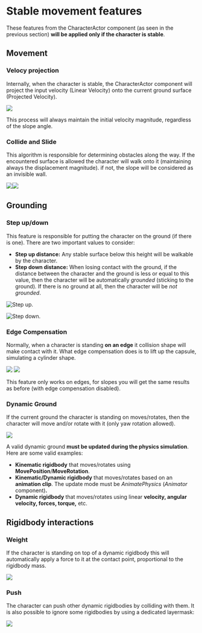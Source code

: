 # Stable movement features

These features from the CharacterActor component \(as seen in the previous section\) **will be applied only if the character is stable**.

## Movement

### Velocy projection

Internally, when the character is stable, the CharacterActor component will project the input velocity \(Linear Velocity\) onto the current ground surface \(Projected Velocity\).



![](../../../.gitbook/assets/velocityproj.png)

This process will always maintain the initial velocity magnitude, regardless of the slope angle.

### Collide and Slide

This algorithm is responsible for determining obstacles along the way. If the encountered surface is allowed the character will walk onto it \(maintaining always the displacement magnitude\). if not, the slope will be considered as an invisible wall.

 ![](https://firebasestorage.googleapis.com/v0/b/gitbook-28427.appspot.com/o/assets%2F-LvxVSjyzvP6F7c9h_Hu%2F-Lyt9souh6_VeUiYsTZu%2F-LytFnIU3mJv2SpAT3_q%2FSlopes_3D.png?alt=media&token=4b2637cd-a160-4c7f-b9b0-f44c8c9d06fc) ​![](https://firebasestorage.googleapis.com/v0/b/gitbook-28427.appspot.com/o/assets%2F-LvxVSjyzvP6F7c9h_Hu%2F-Lyt9souh6_VeUiYsTZu%2F-LytFrrCQmHQOtJv-a52%2FSlopes_3D_allowed.png?alt=media&token=5102a348-1c78-47a4-9ded-db24192f7dad)

## Grounding

### Step up/down

This feature is responsible for putting the character on the ground \(if there is one\). There are two important values to consider:

* **Step up distance:** Any stable surface below this height will be walkable by the character.
* **Step down distance:** When losing contact with the ground, if the distance between the character and the ground is less or equal to this value, then the character will be automatically _grounded_ \(sticking to the ground\)_._ If there is no ground at all, then the character will be _not grounded_.

![Step up.](../../../.gitbook/assets/bitmap.png)

![Step down.](../../../.gitbook/assets/bitmap2.png)

### Edge Compensation

Normally, when a character is standing **on an edge** it collision shape will make contact with it. What edge compensation does is to lift up the capsule, simulating a cylinder shape. 

![](../../../.gitbook/assets/ledgenormal.png)    ![](../../../.gitbook/assets/ledgeon.png) 

This feature only works on edges, for slopes you will get the same results as before \(with edge compensation disabled\).

### Dynamic Ground

If the current ground the character is standing on moves/rotates, then the character will move and/or rotate with it \(only yaw rotation allowed\).

![](../../../.gitbook/assets/dynamic.png)



A valid dynamic ground **must be updated during the physics simulation**. Here are some valid examples:

* **Kinematic rigidbody** that moves/rotates using **MovePosition**/**MoveRotation**.
* **Kinematic/Dynamic rigidbody** that moves/rotates based on an **animation clip**. The update mode must be _AnimatePhysics_ \(_Animator_ component\)**.**
* **Dynamic rigidbody** that moves/rotates using linear **velocity, angular velocity, forces, torque,** etc.

## Rigidbody interactions

### Weight

If the character is standing on top of a dynamic rigidbody this will automatically apply a force to it at the contact point, proportional to the rigidbody mass.

![](../../../.gitbook/assets/imagen%20%2860%29.png)

### Push

The character can push other dynamic rigidbodies by colliding with them. It is also possible to ignore some rigidbodies by using a dedicated layermask:

![](../../../.gitbook/assets/imagen%20%2861%29.png)



